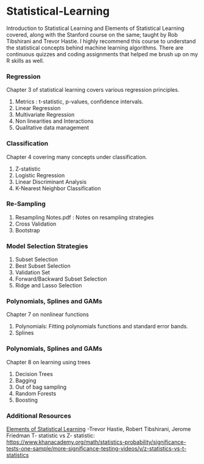 # Statistical-Learning
Introduction to Statistical Learning and Elements of Statistical Learning covered, along with the Stanford course on the same; taught by Rob Tibshirani and Trevor Hastie. I highly recommend this course to understand the statistical concepts behind machine learning algorithms. There are continuous quizzes and coding assignments that helped me brush up on my R skills as well.

### Regression

Chapter 3 of statistical learning covers various regression principles.
1.  Metrics : t-statistic, p-values, confidence intervals.
2.  Linear Regression
3.  Multivariate Regression
4.  Non linearities and Interactions
5.  Qualitative data management

### Classification

Chapter 4 covering many concepts under classification.
1.  Z-statistic
2.  Logistic Regression
3.  Linear Discriminant Analysis
4.  K-Nearest Neighbor Classification

### Re-Sampling
1.  Resampling Notes.pdf : Notes on resampling strategies
2.  Cross Validation
3.  Bootstrap

### Model Selection Strategies
1.  Subset Selection
2.  Best Subset Selection
2.  Validation Set
3.  Forward/Backward Subset Selection
4.  Ridge and Lasso Selection

### Polynomials, Splines and GAMs
Chapter 7 on nonlinear functions
1.  Polynomials: Fitting polynomials functions and standard error bands.
2.  Splines

### Polynomials, Splines and GAMs
Chapter 8 on learning using trees
1.  Decision Trees
2.  Bagging
3.  Out of bag sampling
4.  Random Forests
5.  Boosting 




### Additional Resources
[Elements of Statistical Learning](https://web.stanford.edu/~hastie/Papers/ESLII.pdf) -Trevor Hastie, Robert Tibshirani, Jerome Friedman
T- statistic vs Z- statistic: https://www.khanacademy.org/math/statistics-probability/significance-tests-one-sample/more-significance-testing-videos/v/z-statistics-vs-t-statistics 
